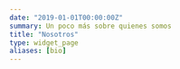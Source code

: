 ```yaml
---
date: "2019-01-01T00:00:00Z"
summary: Un poco más sobre quienes somos
title: "Nosotros"
type: widget_page
aliases: [bio]
---
```

